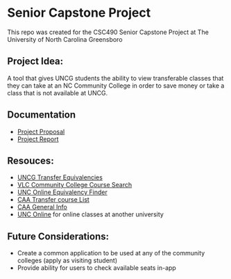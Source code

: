 # Senior Capstone Project
This repo was created for the CSC490 Senior Capstone Project at The University of North Carolina Greensboro

## Project Idea:
A tool that gives UNCG students the ability to view transferable classes that they can take at an NC Community College in order to save money or take a class that is not available at UNCG.

## Documentation
- [Project Proposal](https://docs.google.com/document/d/1IWOf410y59I2bMbVW4vWyZdeBoQwfgHsUXxvymNv-0Y/edit)
- [Project Report](https://docs.google.com/document/d/1Y1EDR5n7cXMdC7oxlltVKkS5DQMsasxhROFsvEqygnI/edit?pli=1)

## Resouces:
- [UNCG Transfer Equivalencies](https://tes.collegesource.com/publicview/TES_publicview01.aspx?rid=200AB5D2-A95C-4895-9836-300D49A73FD1&aid=CFC487EB-2770-451B-8B5D-A20C08DB6323)
- [VLC Community College Course Search](https://vlc.nccommunitycolleges.edu/students/find-a-course/)
- [UNC Online Equivalency Finder](https://online.northcarolina.edu/courses/equivs.php)
- [CAA Transfer course List](https://www.nccommunitycolleges.edu/sites/default/files/basic-pages/academic-programs/attachments/transfer_course_list_appendixg_2020.pdf)
- [CAA General Info](https://www.nccommunitycolleges.edu/academic-programs/college-transferarticulation-agreements/comprehensive-articulation-agreement-caa)
- [UNC Online](https://www.gtcc.edu/_files/registration/gtcc_fall_2020_course_schedule.pdf) for online classes at another university

## Future Considerations:
- Create a common application to be used at any of the community colleges (apply as visiting student)
- Provide ability for users to check available seats in-app




